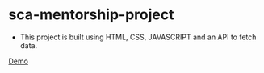 # sca-mentorship-project
- This project is built using HTML, CSS, JAVASCRIPT and an API to fetch data.

[Demo](https://covid19-tracker-d32e61.netlify.app)
